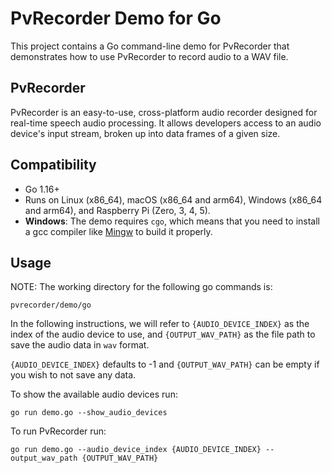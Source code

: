 # PvRecorder Demo for Go

This project contains a Go command-line demo for PvRecorder that demonstrates how to use PvRecorder to record audio to a WAV file.

## PvRecorder

PvRecorder is an easy-to-use, cross-platform audio recorder designed for real-time speech audio processing. It allows developers access to an audio device's input stream, broken up into data frames of a given size.

## Compatibility

- Go 1.16+
- Runs on Linux (x86_64), macOS (x86_64 and arm64), Windows (x86_64 and arm64), and Raspberry Pi (Zero, 3, 4, 5).
- **Windows**: The demo requires `cgo`, which means that you need to install a gcc compiler like [Mingw](http://mingw-w64.org/) to build it properly.

## Usage

NOTE: The working directory for the following go commands is:

```console
pvrecorder/demo/go
```

In the following instructions, we will refer to  `{AUDIO_DEVICE_INDEX}` as the index of the audio device to use, and `{OUTPUT_WAV_PATH}` as the file path to save the audio data in `wav` format.

`{AUDIO_DEVICE_INDEX}` defaults to -1 and `{OUTPUT_WAV_PATH}` can be empty if you wish to not save any data.

To show the available audio devices run:

```console
go run demo.go --show_audio_devices
```

To run PvRecorder run:

```console
go run demo.go --audio_device_index {AUDIO_DEVICE_INDEX} --output_wav_path {OUTPUT_WAV_PATH}
```
